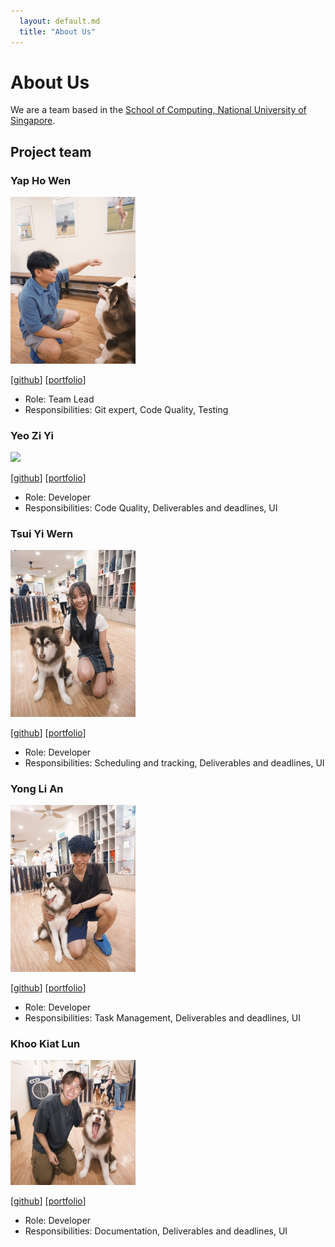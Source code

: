 ```yaml
---
  layout: default.md
  title: "About Us"
---
```


# About Us

We are a team based in the [School of Computing, National University of Singapore](http://www.comp.nus.edu.sg).

## Project team

### Yap Ho Wen

<img src="images/howen02.png" width="200px">

[[github](https://github.com/howen02)]
[[portfolio](team/johndoe.md)]

* Role: Team Lead
* Responsibilities: Git expert, Code Quality, Testing

### Yeo Zi Yi

<img src="images/ziyi22.png" width="200px">

[[github](http://github.com/ziyi22)]
[[portfolio](team/johndoe.md)]

* Role: Developer
* Responsibilities: Code Quality, Deliverables and deadlines, UI

### Tsui Yi Wern

<img src="images/yiwern5.png" width="200px">

[[github](http://github.com/yiwern5)] [[portfolio](team/johndoe.md)]

* Role: Developer
* Responsibilities: Scheduling and tracking, Deliverables and deadlines, UI

### Yong Li An

<img src="images/wolffe88.png" width="200px">

[[github](http://github.com/wolffe88)]
[[portfolio](team/johndoe.md)]

* Role: Developer
* Responsibilities: Task Management, Deliverables and deadlines, UI

### Khoo Kiat Lun

<img src="images/kiatlun.png" width="200px">

[[github](http://github.com/KiatLun)]
[[portfolio](team/johndoe.md)]

* Role: Developer
* Responsibilities: Documentation, Deliverables and deadlines, UI
